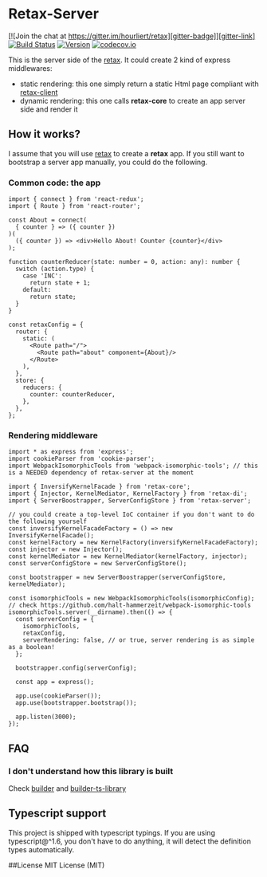 # Retax-Server

[![Join the chat at https://gitter.im/hourliert/retax][gitter-badge]][gitter-link]
[![Build Status][travis-badge]][travis-link]
[![Version][version-badge]][version-link]
[![codecov.io][codecov-badge]][codecov-link]

This is the server side of the [retax](https://github.com/retaxJS/retax).
It could create 2 kind of express middlewares:
* static rendering: this one simply return a static Html page compliant with [retax-client](https://github.com/retaxJS/retax-client)
* dynamic rendering: this one calls **retax-core** to create an app server side and render it


## How it works?

I assume that you will use [retax](https://github.com/retaxJS/retax) to create a **retax** app.
If you still want to bootstrap a server app manually, you could do the following.

### Common code: the app
```tsx
import { connect } from 'react-redux';
import { Route } from 'react-router';

const About = connect(
  { counter } => ({ counter })
)(
  ({ counter }) => <div>Hello About! Counter {counter}</div>
);

function counterReducer(state: number = 0, action: any): number {
  switch (action.type) {
    case 'INC':
      return state + 1;
    default:
      return state;
  }
}

const retaxConfig = {
  router: {
    static: (
      <Route path="/">
        <Route path="about" component={About}/>
      </Route>
    ),
  },
  store: {
    reducers: {
      counter: counterReducer,
    },
  },
};
```

### Rendering middleware

```tsx
import * as express from 'express';
import cookieParser from 'cookie-parser';
import WebpackIsomorphicTools from 'webpack-isomorphic-tools'; // this is a NEEDED dependency of retax-server at the moment

import { InversifyKernelFacade } from 'retax-core';
import { Injector, KernelMediator, KernelFactory } from 'retax-di';
import { ServerBoostrapper, ServerConfigStore } from 'retax-server';

// you could create a top-level IoC container if you don't want to do the following yourself
const inversifyKernelFacadeFactory = () => new InversifyKernelFacade();
const kernelFactory = new KernelFactory(inversifyKernelFacadeFactory);
const injector = new Injector();
const kernelMediator = new KernelMediator(kernelFactory, injector);
const serverConfigStore = new ServerConfigStore();

const bootstrapper = new ServerBoostrapper(serverConfigStore, kernelMediator);

const isomorphicTools = new WebpackIsomorphicTools(isomorphicConfig); // check https://github.com/halt-hammerzeit/webpack-isomorphic-tools
isomorphicTools.server(__dirname).then(() => {
  const serverConfig = {
    isomorphicTools,
    retaxConfig,
    serverRendering: false, // or true, server rendering is as simple as a boolean!
  };

  bootstrapper.config(serverConfig);

  const app = express();

  app.use(cookieParser());
  app.use(bootstrapper.bootstrap());

  app.listen(3000);
});

```


## FAQ
### I don't understand how this library is built
Check [builder][builder-link] and [builder-ts-library][builder-ts-library-link]


## Typescript support
This project is shipped with typescript typings.
If you are using typescript@^1.6, you don't have to do anything, it will detect the definition types automatically.


##License
MIT License (MIT)


[gitter-badge]: https://badges.gitter.im/hourliert/retax.svg
[gitter-link]: https://gitter.im/hourliert/retax?utm_source=badge&utm_medium=badge&utm_campaign=pr-badge&utm_content=badge
[travis-badge]: https://travis-ci.org/retaxJS/retax-server.svg?branch=master
[travis-link]: https://travis-ci.org/retaxJS/retax-server
[version-badge]: https://badge.fury.io/js/retax-server.svg
[version-link]: https://badge.fury.io/js/retax-server
[codecov-badge]: https://codecov.io/github/retaxJS/retax-server/coverage.svg?branch=master
[codecov-link]: https://codecov.io/github/retaxJS/retax-server?branch=master
[builder-link]: http://builder.formidable.com/
[builder-ts-library-link]: https://github.com/hourliert/builder-ts-library
